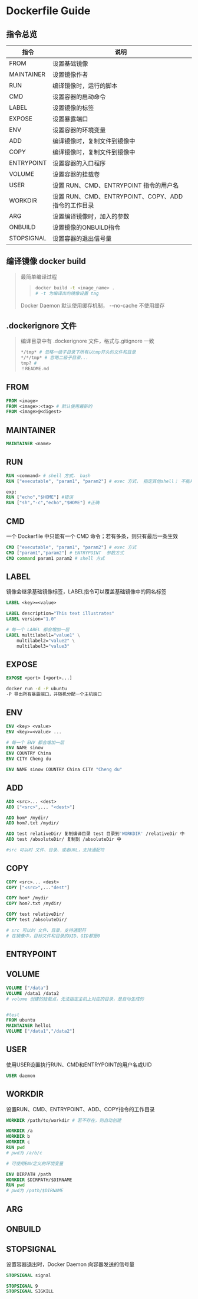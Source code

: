 # Dockerfile Guide

## 指令总览

| 指令       | 说明                                                |
| ---------- | --------------------------------------------------- |
| FROM       | 设置基础镜像                                        |
| MAINTAINER | 设置镜像作者                                        |
| RUN        | 编译镜像时，运行的脚本                              |
| CMD        | 设置容器的启动命令                                  |
| LABEL      | 设置镜像的标签                                      |
| EXPOSE     | 设置暴露端口                                        |
| ENV        | 设置容器的环境变量                                  |
| ADD        | 编译镜像时，复制文件到镜像中                        |
| COPY       | 编译镜像时，复制文件到镜像中                        |
| ENTRYPOINT | 设置容器的入口程序                                  |
| VOLUME     | 设置容器的挂载卷                                    |
| USER       | 设置 RUN、CMD、ENTRYPOINT 指令的用户名              |
| WORKDIR    | 设置 RUN、CMD、ENTRYPOINT、COPY、ADD 指令的工作目录 |
| ARG        | 设置编译镜像时，加入的参数                          |
| ONBUILD    | 设置镜像的ONBUILD指令                               |
| STOPSIGNAL | 设置容器的退出信号量                                |

## 编译镜像 docker build

> 最简单编译过程
>
> > ```bash
> > docker build -t <image_name> .
> > # -t 为编译出的镜像设置 tag
> > ```
>
> Docker Daemon 默认使用缓存机制， --no-cache 不使用缓存





## .dockerignore 文件

> 编译目录中有 .dockerignore 文件，格式与.gitignore 一致
>
> ```bash
> */tmp* # 忽略一级子目录下所有以tmp开头的文件和目录
> */*/tmp* # 忽略二级子目录...
> tmp? # 
> ！README.md
> ```
>
> 

## FROM

```dockerfile
FROM <image>
FROM <image>:<tag> # 默认使用最新的
FROM <image>@<digest>
```



## MAINTAINER

```dockerfile
MAINTAINER <name>
```



## RUN

````dockerfile
RUN <command> # shell 方式， bash
RUN ["executable", "param1", "param2"] # exec 方式， 指定其他shell； 不能用单引号； 不能读取环境变量

exp:
RUN ["echo","$HOME"] #错误
RUN ["sh","-c","echo","$HOME"] #正确
````





## CMD

一个 Dockerfile 中只能有一个 CMD 命令；若有多条，则只有最后一条生效

```dockerfile
CMD ["executable", "param1", "param2"] # exec 方式
CMD ["param1","param2"] # ENTRYPOINT  参数方式
CMD command param1 param2 # shell 方式
```



## LABEL

镜像会继承基础镜像标签，LABEL指令可以覆盖基础镜像中的同名标签

```dockerfile
LABEL <key>=<value>

LABEL description="This text illustrates"
LABEL version="1.0"

# 每一个 LABEL 都会增加一层
LABEL multilabel1="value1" \
	multilabel2="value2" \
	multilabel3="value3"
```



## EXPOSE

```dockerfile
EXPOSE <port> [<port>...]
```

```bash
docker run -d -P ubuntu
-P 导出所有暴露端口，并随机分配一个主机端口
```



## ENV

```dockerfile
ENV <key> <value>
ENV <key>=<value> ...

# 每一个 ENV 都会增加一层
ENV NAME sinow
ENV COUNTRY China
ENV CITY Cheng du

ENV NAME sinow COUNTRY China CITY "Cheng du"
```





## ADD

```dockerfile
ADD <src>... <dest>
ADD ["<src>",... "<dest>"]

ADD hom* /mydir/
ADD hom?.txt /mydir/

ADD test relativeDir/ 复制编译目录 test 目录到'WORKDIR' /relativeDir 中
ADD test /absoluteDir/ 复制到 /absoluteDir 中

#src 可以时 文件、目录、或者URL，支持通配符
```





## COPY

```dockerfile
COPY <src>... <dest>
COPY ["<src>",..."dest"]

COPY hom* /mydir
COPY hom?.txt /mydir/

COPY test relativeDir/
COPY test /absoluteDir/

# src 可以时 文件、目录，支持通配符
# 在镜像中，目标文件和目录的UID、GID都是0
```





## ENTRYPOINT



## VOLUME

```dockerfile
VOLUME ["/data"]
VOLUME /data1 /data2
# volume 创建的挂载点，无法指定主机上对应的目录，是自动生成的


#test
FROM ubuntu
MAINTAINER hello1
VOLUME ["/data1","/data2"]

```





## USER

使用USER设置执行RUN、CMD和ENTRYPOINT的用户名或UID

````dockerfile
USER daemon
````





## WORKDIR

设置RUN、CMD、ENTRYPOINT、ADD、COPY指令的工作目录

````dockerfile
WORKDIR /path/to/workdir # 若不存在，则自动创建
````

```dockerfile
WORKDIR /a
WORKDIR b
WORKDIR c
RUN pwd
# pwd为 /a/b/c
```

```dockerfile
# 可使用ENV定义的环境变量

ENV DIRPATH /path
WORKDIR $DIRPATH/$DIRNAME
RUN pwd
# pwd为 /path/$DIRNAME
```



## ARG





## ONBUILD



## STOPSIGNAL

设置容器退出时，Docker Daemon 向容器发送的信号量

```dockerfile
STOPSIGNAL signal

STOPSIGNAL 9
STOPSIGNAL SIGKILL
```




